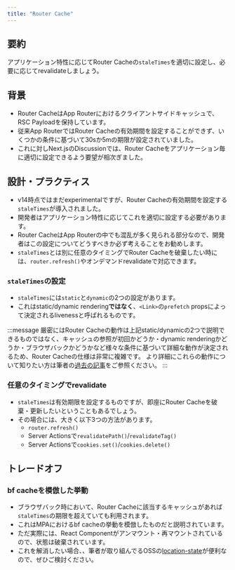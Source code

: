```yaml
---
title: "Router Cache"
---
```


## 要約

アプリケーション特性に応じてRouter Cacheの`staleTimes`を適切に設定し、必要に応じてrevalidateしましょう。

## 背景

- Router CacheはApp Routerにおけるクライアントサイドキャッシュで、RSC Payloadを保持しています。
- 従来App RouterではRouter Cacheの有効期間を設定することができず、いくつかの条件に基づいて30sか5mの期限が設定されていました。
- これに対しNext.jsのDiscussionでは、Router Cacheをアプリケーション毎に適切に設定できるよう要望が相次ぎました。

## 設計・プラクティス

- v14時点ではまだexperimentalですが、Router Cacheの有効期間を設定する`staleTimes`が導入されました。
- 開発者はアプリケーション特性に応じてこれを適切に設定する必要があります。
- Router CacheはApp Routerの中でも混乱が多く見られる部分なので、開発者はこの設定についてどうすべきか必ず考えることをお勧めします。
- `staleTimes`とは別に任意のタイミングでRouter Cacheを破棄したい時には、`router.refresh()`やオンデマンドrevalidateで対応できます。

### `staleTimes`の設定

- `staleTimes`には`static`と`dynamic`の2つの設定があります。
- これはstatic/dynamic rendering**ではなく**、`<Link>`の`prefetch` propsによって決定されるlivenessと呼ばれるものです。

:::message
厳密にはRouter Cacheの動作は上記static/dynamicの2つで説明できるものではなく、キャッシュの参照が初回かどうか・dynamic renderingかどうか・ブラウザバックかどうかなど様々な条件に基づいて詳細な動作が決定されるため、Router Cacheの仕様は非常に複雑です。
より詳細にこれらの動作について知りたい方は筆者の[過去の記事](https://zenn.dev/akfm/articles/next-app-router-client-cache)をご参照ください。
:::

### 任意のタイミングでrevalidate

- `staleTimes`は有効期限を設定するものですが、即座にRouter Cacheを破棄・更新したいということもあるでしょう。
- その場合には、大きく以下3つの方法があります。
  - `router.refresh()`
  - Server Actionsで`revalidatePath()`/`revalidateTag()`
  - Server Actionsで`cookies.set()`/`cookies.delete()`

## トレードオフ

### bf cacheを模倣した挙動

- ブラウザバック時において、Router Cacheに該当するキャッシュがあれば`staleTimes`の期限を超えていても利用されます。
- これはMPAにおけるbf cacheの挙動を模倣したものだと説明されています。
- ただ実際には、React Componentがアンマウント・再マウントされているので、状態は破棄されています。
- これを解消したい場合、、筆者が取り組んでるOSSの[location-state](https://github.com/recruit-tech/location-state)が便利なので、ぜひご検討ください。
